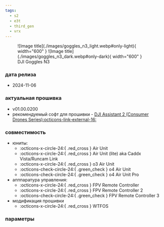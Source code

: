 ```yaml
---
tags:
  - s2
  - e3t
  - third_gen
  - vrx 
---
```


<figure markdown="span">
  ![Image title](./images/goggles_n3_light.webp#only-light){ width="600" }
  ![Image title](./images/goggles_n3_dark.webp#only-dark){ width="600" }
  <figcaption>DJI Goggles N3</figcaption>
</figure>

### дата релиза
- 2024-11-06

### актуальная прошивка
- v01.00.0200
- рекомендуемый софт для прошивки - <a href="https://www.dji.com/downloads/softwares/dji-assistant-2-consumer-drones-series" target="_blank">DJI Assistant 2 (Consumer Drones Series):octicons-link-external-16:</a>

### совместимость
* юниты:
    * :octicons-x-circle-24:{ .red_cross } Air Unit
    * :octicons-x-circle-24:{ .red_cross } Air Unit (lite) aka Caddx Vista/Runcam Link
    * :octicons-x-circle-24:{ .red_cross } o3 Air Unit
    * :octicons-check-circle-24:{ .green_check } o4 Air Unit
    * :octicons-check-circle-24:{ .green_check } o4 Air Unit Pro
* апппаратура управления:
    * :octicons-x-circle-24:{ .red_cross } FPV Remote Controller 
    * :octicons-x-circle-24:{ .red_cross } FPV Remote Controller 2
    * :octicons-check-circle-24:{ .green_check } FPV Remote Controller 3
* модификация прошивки
    * :octicons-x-circle-24:{ .red_cross } WTFOS

### параметры
